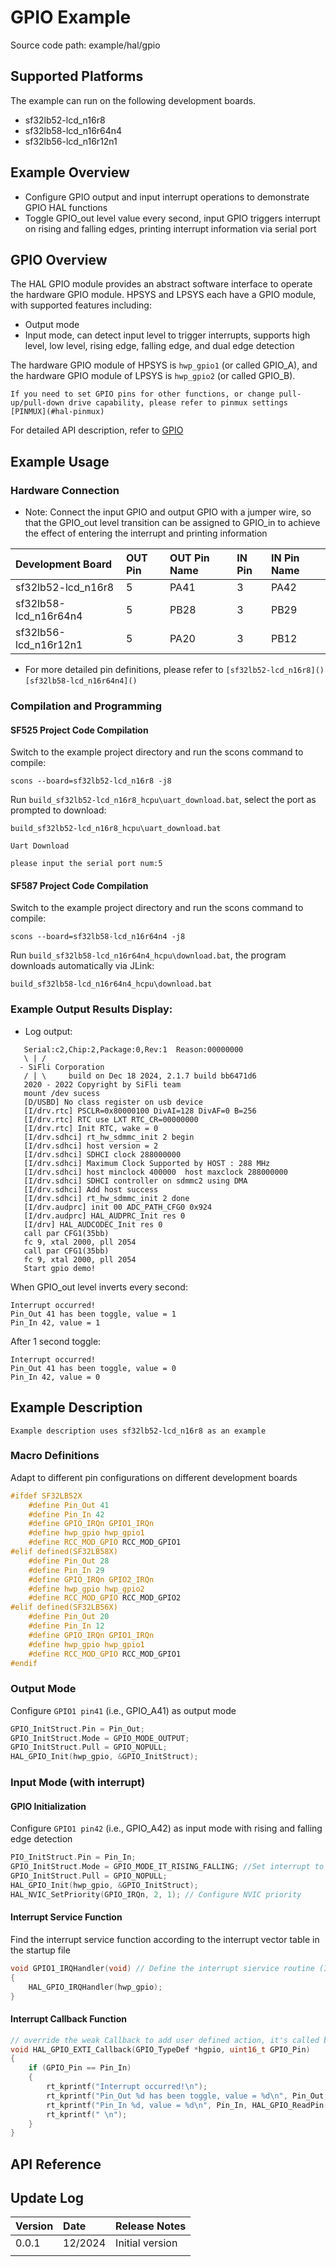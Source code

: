 # GPIO Example
Source code path: example/hal/gpio

## Supported Platforms
The example can run on the following development boards.
* sf32lb52-lcd_n16r8
* sf32lb58-lcd_n16r64n4
* sf32lb56-lcd_n16r12n1
## Example Overview
* Configure GPIO output and input interrupt operations to demonstrate GPIO HAL functions
* Toggle GPIO_out level value every second, input GPIO triggers interrupt on rising and falling edges, printing interrupt information via serial port
## GPIO Overview
The HAL GPIO module provides an abstract software interface to operate the hardware GPIO module. 
HPSYS and LPSYS each have a GPIO module, with supported features including:
- Output mode
- Input mode, can detect input level to trigger interrupts, supports high level, low level, rising edge, falling edge, and dual edge detection

The hardware GPIO module of HPSYS is `hwp_gpio1` (or called GPIO_A), and the hardware GPIO module of LPSYS is `hwp_gpio2` (or called GPIO_B). 

```{note}
If you need to set GPIO pins for other functions, or change pull-up/pull-down drive capability, please refer to pinmux settings [PINMUX](#hal-pinmux)
```

For detailed API description, refer to [GPIO](#hal-gpio) 


## Example Usage

### Hardware Connection
* Note: Connect the input GPIO and output GPIO with a jumper wire, so that the GPIO_out level transition can be assigned to GPIO_in to achieve the effect of entering the interrupt and printing information

|Development Board    |OUT Pin |OUT Pin Name|IN Pin |IN Pin Name |
|:---     |:---    |:---      |:---   |:---      |
|sf32lb52-lcd_n16r8 |5       |PA41      |3      |PA42      |
|sf32lb58-lcd_n16r64n4 |5       |PB28      |3      |PB29      |
|sf32lb56-lcd_n16r12n1 |5       |PA20      |3      |PB12   |

* For more detailed pin definitions, please refer to
`[sf32lb52-lcd_n16r8]()`
`[sf32lb58-lcd_n16r64n4]()`

### Compilation and Programming
#### SF525 Project Code Compilation
Switch to the example project directory and run the scons command to compile:

```
scons --board=sf32lb52-lcd_n16r8 -j8
```

Run `build_sf32lb52-lcd_n16r8_hcpu\uart_download.bat`, select the port as prompted to download:

```
build_sf32lb52-lcd_n16r8_hcpu\uart_download.bat

Uart Download

please input the serial port num:5
```

#### SF587 Project Code Compilation
Switch to the example project directory and run the scons command to compile:

```
scons --board=sf32lb58-lcd_n16r64n4 -j8
```

Run `build_sf32lb58-lcd_n16r64n4_hcpu\download.bat`, the program downloads automatically via JLink:

```
build_sf32lb58-lcd_n16r64n4_hcpu\download.bat
```


### Example Output Results Display:
* Log output:
```
   Serial:c2,Chip:2,Package:0,Rev:1  Reason:00000000
   \ | /
  - SiFli Corporation
   / | \     build on Dec 18 2024, 2.1.7 build bb6471d6
   2020 - 2022 Copyright by SiFli team
   mount /dev sucess
   [D/USBD] No class register on usb device
   [I/drv.rtc] PSCLR=0x80000100 DivAI=128 DivAF=0 B=256
   [I/drv.rtc] RTC use LXT RTC_CR=00000000
   [I/drv.rtc] Init RTC, wake = 0
   [I/drv.sdhci] rt_hw_sdmmc_init 2 begin
   [I/drv.sdhci] host version = 2
   [I/drv.sdhci] SDHCI clock 288000000
   [I/drv.sdhci] Maximum Clock Supported by HOST : 288 MHz 
   [I/drv.sdhci] host minclock 400000  host maxclock 288000000  
   [I/drv.sdhci] SDHCI controller on sdmmc2 using DMA
   [I/drv.sdhci] Add host success
   [I/drv.sdhci] rt_hw_sdmmc_init 2 done
   [I/drv.audprc] init 00 ADC_PATH_CFG0 0x924
   [I/drv.audprc] HAL_AUDPRC_Init res 0
   [I/drv] HAL_AUDCODEC_Init res 0
   call par CFG1(35bb)
   fc 9, xtal 2000, pll 2054
   call par CFG1(35bb)
   fc 9, xtal 2000, pll 2054
   Start gpio demo!
```
When GPIO_out level inverts every second:
```
Interrupt occurred!
Pin_Out 41 has been toggle, value = 1
Pin_In 42, value = 1
```
After 1 second toggle:
```
Interrupt occurred!
Pin_Out 41 has been toggle, value = 0
Pin_In 42, value = 0
```
## Example Description

```{note}
Example description uses sf32lb52-lcd_n16r8 as an example
```

### Macro Definitions
Adapt to different pin configurations on different development boards

```C
#ifdef SF32LB52X
    #define Pin_Out 41
    #define Pin_In 42
    #define GPIO_IRQn GPIO1_IRQn
    #define hwp_gpio hwp_gpio1
    #define RCC_MOD_GPIO RCC_MOD_GPIO1
#elif defined(SF32LB58X)
    #define Pin_Out 28
    #define Pin_In 29
    #define GPIO_IRQn GPIO2_IRQn
    #define hwp_gpio hwp_gpio2
    #define RCC_MOD_GPIO RCC_MOD_GPIO2
#elif defined(SF32LB56X)
    #define Pin_Out 20
    #define Pin_In 12
    #define GPIO_IRQn GPIO1_IRQn
    #define hwp_gpio hwp_gpio1
    #define RCC_MOD_GPIO RCC_MOD_GPIO1
#endif
```

### Output Mode
Configure `GPIO1 pin41` (i.e., GPIO_A41) as output mode

```C
GPIO_InitStruct.Pin = Pin_Out;
GPIO_InitStruct.Mode = GPIO_MODE_OUTPUT;
GPIO_InitStruct.Pull = GPIO_NOPULL;
HAL_GPIO_Init(hwp_gpio, &GPIO_InitStruct);
```

### Input Mode (with interrupt)

#### GPIO Initialization
Configure `GPIO1 pin42` (i.e., GPIO_A42) as input mode with rising and falling edge detection

```C
PIO_InitStruct.Pin = Pin_In;
GPIO_InitStruct.Mode = GPIO_MODE_IT_RISING_FALLING; //Set interrupt to trigger on raising and falling edge
GPIO_InitStruct.Pull = GPIO_NOPULL;
HAL_GPIO_Init(hwp_gpio, &GPIO_InitStruct);
HAL_NVIC_SetPriority(GPIO_IRQn, 2, 1); // Configure NVIC priority
```
#### Interrupt Service Function
Find the interrupt service function according to the interrupt vector table in the startup file
```C
void GPIO1_IRQHandler(void) // Define the interrupt siervice routine (ISR) according to the interrupt vector table
{
    HAL_GPIO_IRQHandler(hwp_gpio);  
}
```

#### Interrupt Callback Function
```C
// override the weak Callback to add user defined action, it's called by HAL_GPIO_EXTI_IRQHandler 
void HAL_GPIO_EXTI_Callback(GPIO_TypeDef *hgpio, uint16_t GPIO_Pin)
{
    if (GPIO_Pin == Pin_In)
    {
        rt_kprintf("Interrupt occurred!\n");
        rt_kprintf("Pin_Out %d has been toggle, value = %d\n", Pin_Out, HAL_GPIO_ReadPin(hwp_gpio, Pin_Out));
        rt_kprintf("Pin_In %d, value = %d\n", Pin_In, HAL_GPIO_ReadPin(hwp_gpio, Pin_In));
        rt_kprintf(" \n");
    }
}
```
## API Reference
[](#hal-gpio)

## Update Log
|Version  |Date    |Release Notes |
|:---  |:---    |:---    |
|0.0.1 |12/2024 |Initial version |
|      |        |        |